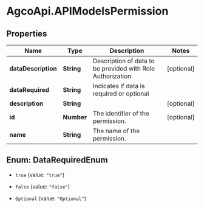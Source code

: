 # AgcoApi.APIModelsPermission

## Properties

Name | Type | Description | Notes
------------ | ------------- | ------------- | -------------
**dataDescription** | **String** | Description of data to be provided with Role Authorization | [optional] 
**dataRequired** | **String** | Indicates if data is required or optional | 
**description** | **String** |  | [optional] 
**id** | **Number** | The identifier of the permission. | [optional] 
**name** | **String** | The name of the permission. | 



## Enum: DataRequiredEnum


* `true` (value: `"true"`)

* `false` (value: `"false"`)

* `Optional` (value: `"Optional"`)





